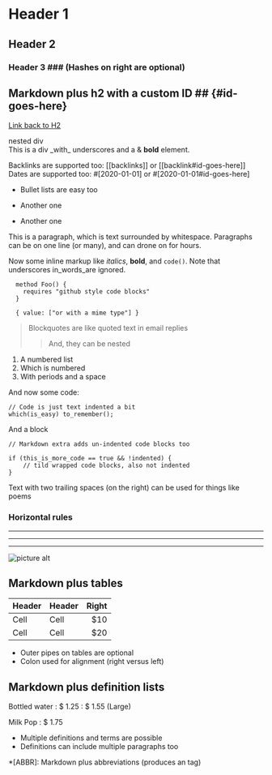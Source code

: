 # Header 1

## Header 2

### Header 3 ### (Hashes on right are optional)

## Markdown plus h2 with a custom ID ## {#id-goes-here}

[Link back to H2](#id-goes-here)

<!-- html madness -->
<div class="custom-class" markdown="1">
  <div>
    nested div
  </div>
  <script type='text/x-koka'>
    function( x: int ) { return x*x; }
  </script>
  This is a div _with_ underscores
  and a & <b class="bold">bold</b> element.
  <style>
    body { font: "Consolas" }
  </style>
</div>

Backlinks are supported too: [[backlinks]] or [[backlink#id-goes-here]]
Dates are supported too: #[2020-01-01] or #[2020-01-01#id-goes-here]

-   Bullet lists are easy too

*   Another one

-   Another one

This is a paragraph, which is text surrounded by
whitespace. Paragraphs can be on one
line (or many), and can drone on for hours.

Now some inline markup like _italics_, **bold**,
and `code()`. Note that underscores
in_words_are ignored.

```dafny
  method Foo() {
    requires "github style code blocks"
  }
```

```application/json
  { value: ["or with a mime type"] }
```

> Blockquotes are like quoted text in email replies
>
> > And, they can be nested

1. A numbered list
2. Which is numbered
3. With periods and a space

And now some code:

    // Code is just text indented a bit
    which(is_easy) to_remember();

And a block

```
// Markdown extra adds un-indented code blocks too

if (this_is_more_code == true && !indented) {
    // tild wrapped code blocks, also not indented
}
```

Text with
two trailing spaces
(on the right)
can be used
for things like poems

### Horizontal rules

---

---

---

![picture alt](/images/photo.jpeg "Title is optional")

## Markdown plus tables

| Header | Header | Right |
| ------ | ------ | ----: |
| Cell   | Cell   |   $10 |
| Cell   | Cell   |   $20 |

-   Outer pipes on tables are optional
-   Colon used for alignment (right versus left)

## Markdown plus definition lists

Bottled water
: $ 1.25
: $ 1.55 (Large)

Milk
Pop
: $ 1.75

-   Multiple definitions and terms are possible
-   Definitions can include multiple paragraphs too

\*[ABBR]: Markdown plus abbreviations (produces an <abbr> tag)
